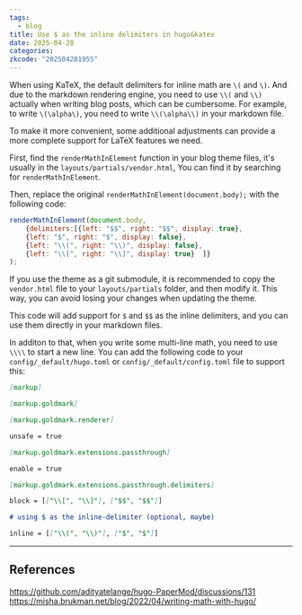 ```yaml
---
tags:
  - blog
title: Use $ as the inline delimiters in hugo&katex
date: 2025-04-28
categories: 
zkcode: "202504281955"
---
```

When using KaTeX, the default delimiters for inline math are `\(` and `\)`. And due to the markdown rendering engine, you need to use `\\(` and `\\)` actually when writing blog posts, which can be cumbersome. For example, to write `\(\alpha\)`, you need to write `\\(\alpha\\)` in your markdown file. 

To make it more convenient, some additional adjustments can provide a more complete support for LaTeX features we need.

First, find the `renderMathInElement` function in your blog theme files, it's usually in the `layouts/partials/vendor.html`, You can find it by searching for `renderMathInElement`. 

Then, replace the original `renderMathInElement(document.body);` with the following code:

```javascript
renderMathInElement(document.body, 
	{delimiters:[{left: "$$", right: "$$", display: true}, 
	{left: "$", right: "$", display: false}, 
	{left: "\\(", right: "\\)", display: false}, 
	{left: "\\[", right: "\\]", display: true}  ]}
);
```

If you use the theme as a git submodule, it is recommended to copy the `vendor.html` file to your `layouts/partials` folder, and then modify it. This way, you can avoid losing your changes when updating the theme.

This code will add support for `$` and `$$` as the inline delimiters, and you can use them directly in your markdown files.


In additon to that, when you write some multi-line math, you need to use `\\\\` to start a new line. You can add the following code to your `config/_default/hugo.toml` or `config/_default/config.toml` file to support this:

```markdown
[markup]

[markup.goldmark]

[markup.goldmark.renderer]

unsafe = true

[markup.goldmark.extensions.passthrough]

enable = true

[markup.goldmark.extensions.passthrough.delimiters]

block = [["\\[", "\\]"], ["$$", "$$"]]

# using $ as the inline-delimiter (optional, maybe)

inline = [["\\(", "\\)"], ["$", "$"]]
```




---
## References
https://github.com/adityatelange/hugo-PaperMod/discussions/131
https://misha.brukman.net/blog/2022/04/writing-math-with-hugo/
